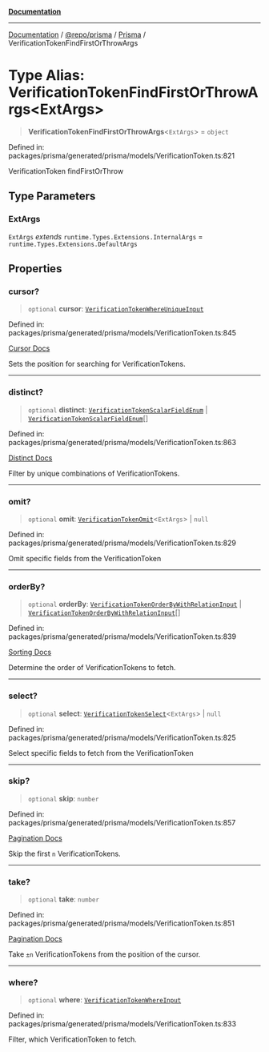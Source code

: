 [**Documentation**](../../../../../README.md)

***

[Documentation](../../../../../README.md) / [@repo/prisma](../../../README.md) / [Prisma](../README.md) / VerificationTokenFindFirstOrThrowArgs

# Type Alias: VerificationTokenFindFirstOrThrowArgs\<ExtArgs\>

> **VerificationTokenFindFirstOrThrowArgs**\<`ExtArgs`\> = `object`

Defined in: packages/prisma/generated/prisma/models/VerificationToken.ts:821

VerificationToken findFirstOrThrow

## Type Parameters

### ExtArgs

`ExtArgs` *extends* `runtime.Types.Extensions.InternalArgs` = `runtime.Types.Extensions.DefaultArgs`

## Properties

### cursor?

> `optional` **cursor**: [`VerificationTokenWhereUniqueInput`](VerificationTokenWhereUniqueInput.md)

Defined in: packages/prisma/generated/prisma/models/VerificationToken.ts:845

[Cursor Docs](https://www.prisma.io/docs/concepts/components/prisma-client/pagination#cursor-based-pagination)

Sets the position for searching for VerificationTokens.

***

### distinct?

> `optional` **distinct**: [`VerificationTokenScalarFieldEnum`](VerificationTokenScalarFieldEnum.md) \| [`VerificationTokenScalarFieldEnum`](VerificationTokenScalarFieldEnum.md)[]

Defined in: packages/prisma/generated/prisma/models/VerificationToken.ts:863

[Distinct Docs](https://www.prisma.io/docs/concepts/components/prisma-client/distinct)

Filter by unique combinations of VerificationTokens.

***

### omit?

> `optional` **omit**: [`VerificationTokenOmit`](VerificationTokenOmit.md)\<`ExtArgs`\> \| `null`

Defined in: packages/prisma/generated/prisma/models/VerificationToken.ts:829

Omit specific fields from the VerificationToken

***

### orderBy?

> `optional` **orderBy**: [`VerificationTokenOrderByWithRelationInput`](VerificationTokenOrderByWithRelationInput.md) \| [`VerificationTokenOrderByWithRelationInput`](VerificationTokenOrderByWithRelationInput.md)[]

Defined in: packages/prisma/generated/prisma/models/VerificationToken.ts:839

[Sorting Docs](https://www.prisma.io/docs/concepts/components/prisma-client/sorting)

Determine the order of VerificationTokens to fetch.

***

### select?

> `optional` **select**: [`VerificationTokenSelect`](VerificationTokenSelect.md)\<`ExtArgs`\> \| `null`

Defined in: packages/prisma/generated/prisma/models/VerificationToken.ts:825

Select specific fields to fetch from the VerificationToken

***

### skip?

> `optional` **skip**: `number`

Defined in: packages/prisma/generated/prisma/models/VerificationToken.ts:857

[Pagination Docs](https://www.prisma.io/docs/concepts/components/prisma-client/pagination)

Skip the first `n` VerificationTokens.

***

### take?

> `optional` **take**: `number`

Defined in: packages/prisma/generated/prisma/models/VerificationToken.ts:851

[Pagination Docs](https://www.prisma.io/docs/concepts/components/prisma-client/pagination)

Take `±n` VerificationTokens from the position of the cursor.

***

### where?

> `optional` **where**: [`VerificationTokenWhereInput`](VerificationTokenWhereInput.md)

Defined in: packages/prisma/generated/prisma/models/VerificationToken.ts:833

Filter, which VerificationToken to fetch.
